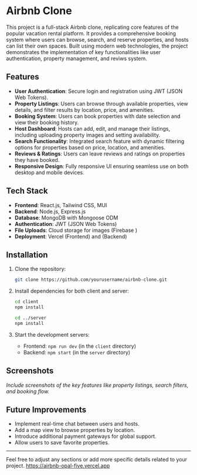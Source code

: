 # Airbnb Clone

This project is a full-stack Airbnb clone, replicating core features of the popular vacation rental platform. It provides a comprehensive booking system where users can browse, search, and reserve properties, and hosts can list their own spaces. Built using modern web technologies, the project demonstrates the implementation of key functionalities like user authentication, property management, and reviws system.

## Features

- **User Authentication**: Secure login and registration using JWT (JSON Web Tokens).
- **Property Listings**: Users can browse through available properties, view details, and filter results by location, price, and amenities.
- **Booking System**: Users can book properties with date selection and view their booking history.
- **Host Dashboard**: Hosts can add, edit, and manage their listings, including uploading property images and setting availability.
- **Search Functionality**: Integrated search feature with dynamic filtering options for properties based on price, location, and amenities.
- **Reviews & Ratings**: Users can leave reviews and ratings on properties they have booked.
- **Responsive Design**: Fully responsive UI ensuring seamless use on both desktop and mobile devices.


## Tech Stack

- **Frontend**: React.js, Tailwind CSS, MUI
- **Backend**: Node.js, Express.js
- **Database**: MongoDB with Mongoose ODM
- **Authentication**: JWT (JSON Web Tokens)
- **File Uploads**: Cloud storage for images (Firebase )
- **Deployment**: Vercel (Frontend) and (Backend)

## Installation

1. Clone the repository:

   ```bash
   git clone https://github.com/yourusername/airbnb-clone.git
   ```

2. Install dependencies for both client and server:

   ```bash
   cd client
   npm install

   cd ../server
   npm install
   ```

3. Start the development servers:

   - Frontend: `npm run dev` (in the `client` directory)
   - Backend: `npm start` (in the `server` directory)

## Screenshots

_Include screenshots of the key features like property listings, search filters, and booking flow._

## Future Improvements

- Implement real-time chat between users and hosts.
- Add a map view to browse properties by location.
- Introduce additional payment gateways for global support.
- Allow users to save favorite properties.

---

Feel free to adjust any sections or add more specific details related to your project.
https://airbnb-opal-five.vercel.app
